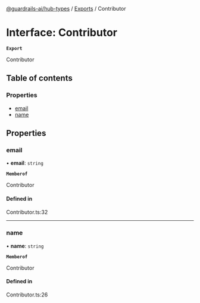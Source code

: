 [@guardrails-ai/hub-types](../README.md) / [Exports](../modules.md) / Contributor

# Interface: Contributor

**`Export`**

Contributor

## Table of contents

### Properties

- [email](Contributor.md#email)
- [name](Contributor.md#name)

## Properties

### email

• **email**: `string`

**`Memberof`**

Contributor

#### Defined in

Contributor.ts:32

___

### name

• **name**: `string`

**`Memberof`**

Contributor

#### Defined in

Contributor.ts:26
